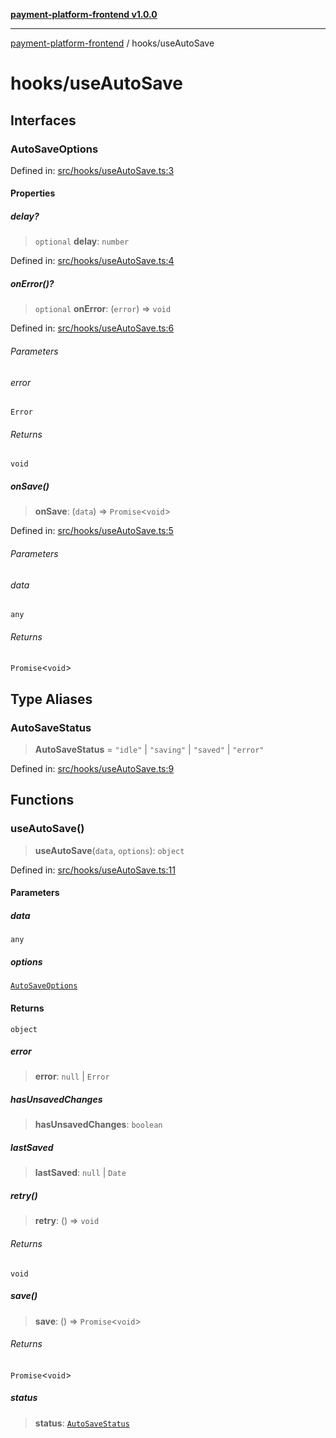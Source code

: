 [**payment-platform-frontend v1.0.0**](../README.md)

***

[payment-platform-frontend](../README.md) / hooks/useAutoSave

# hooks/useAutoSave

## Interfaces

### AutoSaveOptions

Defined in: [src/hooks/useAutoSave.ts:3](https://github.com/lsendel/sass/blob/main/frontend/src/hooks/useAutoSave.ts#L3)

#### Properties

##### delay?

> `optional` **delay**: `number`

Defined in: [src/hooks/useAutoSave.ts:4](https://github.com/lsendel/sass/blob/main/frontend/src/hooks/useAutoSave.ts#L4)

##### onError()?

> `optional` **onError**: (`error`) => `void`

Defined in: [src/hooks/useAutoSave.ts:6](https://github.com/lsendel/sass/blob/main/frontend/src/hooks/useAutoSave.ts#L6)

###### Parameters

###### error

`Error`

###### Returns

`void`

##### onSave()

> **onSave**: (`data`) => `Promise`\<`void`\>

Defined in: [src/hooks/useAutoSave.ts:5](https://github.com/lsendel/sass/blob/main/frontend/src/hooks/useAutoSave.ts#L5)

###### Parameters

###### data

`any`

###### Returns

`Promise`\<`void`\>

## Type Aliases

### AutoSaveStatus

> **AutoSaveStatus** = `"idle"` \| `"saving"` \| `"saved"` \| `"error"`

Defined in: [src/hooks/useAutoSave.ts:9](https://github.com/lsendel/sass/blob/main/frontend/src/hooks/useAutoSave.ts#L9)

## Functions

### useAutoSave()

> **useAutoSave**(`data`, `options`): `object`

Defined in: [src/hooks/useAutoSave.ts:11](https://github.com/lsendel/sass/blob/main/frontend/src/hooks/useAutoSave.ts#L11)

#### Parameters

##### data

`any`

##### options

[`AutoSaveOptions`](#autosaveoptions)

#### Returns

`object`

##### error

> **error**: `null` \| `Error`

##### hasUnsavedChanges

> **hasUnsavedChanges**: `boolean`

##### lastSaved

> **lastSaved**: `null` \| `Date`

##### retry()

> **retry**: () => `void`

###### Returns

`void`

##### save()

> **save**: () => `Promise`\<`void`\>

###### Returns

`Promise`\<`void`\>

##### status

> **status**: [`AutoSaveStatus`](#autosavestatus)
